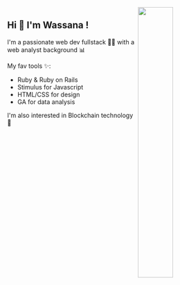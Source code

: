<img align="right" src="https://user-images.githubusercontent.com/88428826/145194498-23675af1-a4f6-40ee-81e5-0cdbd2511e12.png" width=40% height=40%>

## Hi 👋 I'm Wassana ! 

I'm a passionate web dev fullstack 👩‍💻 with a web analyst background 📊

My fav tools ✨:

- Ruby & Ruby on Rails
- Stimulus for Javascript
- HTML/CSS for design
- GA for data analysis

I'm also interested in Blockchain technology 🚀                                                                                                                                     

<!--

- 🔭 I’m currently working on ...
- 🌱 I’m currently learning ...
- 👯 I’m looking to collaborate on ...
- 🤔 I’m looking for help with ...
- 💬 Ask me about ...
- 📫 How to reach me: ...
- 😄 Pronouns: ...
- ⚡ Fun fact: ...
-->
